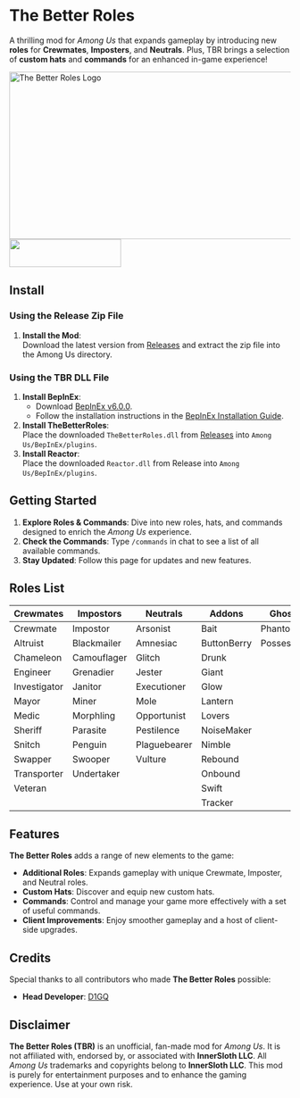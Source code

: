 # The Better Roles

A thrilling mod for *Among Us* that expands gameplay by introducing new **roles** for **Crewmates**, **Imposters**, and **Neutrals**. Plus, TBR brings a selection of **custom hats** and **commands** for an enhanced in-game experience!

<img src="https://github.com/user-attachments/assets/8f0a9839-7b83-476b-be41-ac1f449356d4" alt="The Better Roles Logo" width="800" height="300">

<div align="left">
    <a href="https://discord.gg/ten" target="_blank">
        <img src="https://img.shields.io/badge/Discord%20-%231DA1F2.svg?&style=for-the-badge&logo=discord&logoColor=white&color=5662f6" width="200" height="50"/>
    </a>
</div>

## Install

### Using the Release Zip File
1. **Install the Mod**:  
   Download the latest version from [Releases](https://github.com/EnhancedNetwork/TheBetterRoles-Public/releases) and extract the zip file into the Among Us directory.

### Using the TBR DLL File
1. **Install BepInEx**:  
   - Download [BepInEx v6.0.0](https://github.com/BepInEx/BepInEx/releases/download/v6.0.0-pre.2/BepInEx-Unity.IL2CPP-win-x86-6.0.0-pre.2.zip).  
   - Follow the installation instructions in the [BepInEx Installation Guide](https://docs.bepinex.dev/articles/user_guide/installation/index.html).
2. **Install TheBetterRoles**:  
   Place the downloaded `TheBetterRoles.dll` from [Releases](https://github.com/EnhancedNetwork/TheBetterRoles-Public/releases) into `Among Us/BepInEx/plugins`.
3. **Install Reactor**:  
Place the downloaded `Reactor.dll` from Release into `Among Us/BepInEx/plugins`.

## Getting Started

1. **Explore Roles & Commands**: Dive into new roles, hats, and commands designed to enrich the *Among Us* experience.
2. **Check the Commands**: Type `/commands` in chat to see a list of all available commands.
3. **Stay Updated**: Follow this page for updates and new features.

## Roles List

<table>
  <thead>
    <tr>
      <th>Crewmates</th>
      <th>Impostors</th>
      <th>Neutrals</th>
      <th>Addons</th>
      <th>Ghost</th>
    </tr>
  </thead>
  <tbody>
    <tr>
      <td>Crewmate</td>
      <td>Impostor</td>
      <td>Arsonist</td>
      <td>Bait</td>
      <td>Phantom</td>
    </tr>
    <tr>
      <td>Altruist</td>
      <td>Blackmailer</td>
      <td>Amnesiac</td>
      <td>ButtonBerry</td>
      <td>Possessor</td>
    </tr>
    <tr>
      <td>Chameleon</td>
      <td>Camouflager</td>
      <td>Glitch</td>
      <td>Drunk</td>
      <td></td>
    </tr>
    <tr>
      <td>Engineer</td>
      <td>Grenadier</td>
      <td>Jester</td>
      <td>Giant</td>
      <td></td>
    </tr>
    <tr>
      <td>Investigator</td>
      <td>Janitor</td>
      <td>Executioner</td>
      <td>Glow</td>
      <td></td>
    </tr>
    <tr>
      <td>Mayor</td>
      <td>Miner</td>
      <td>Mole</td>
      <td>Lantern</td>
      <td></td>
    </tr>
    <tr>
      <td>Medic</td>
      <td>Morphling</td>
      <td>Opportunist</td>
      <td>Lovers</td>
      <td></td>
    </tr>
    <tr>
      <td>Sheriff</td>
      <td>Parasite</td>
      <td>Pestilence</td>
      <td>NoiseMaker</td>
      <td></td>
    </tr>
    <tr>
      <td>Snitch</td>
      <td>Penguin</td>
      <td>Plaguebearer</td>
      <td>Nimble</td>
      <td></td>
    </tr>
    <tr>
      <td>Swapper</td>
      <td>Swooper</td>
      <td>Vulture</td>
      <td>Rebound</td>
      <td></td>
    </tr>
    <tr>
      <td>Transporter</td>
      <td>Undertaker</td>
      <td></td>
      <td>Onbound</td>
      <td></td>
    </tr>
    <tr>
      <td>Veteran</td>
      <td></td>
      <td></td>
      <td>Swift</td>
      <td></td>
    </tr>
    <tr>
      <td></td>
      <td></td>
      <td></td>
      <td>Tracker</td>
      <td></td>
    </tr>
  </tbody>
</table>

## Features

**The Better Roles** adds a range of new elements to the game:

- **Additional Roles**: Expands gameplay with unique Crewmate, Imposter, and Neutral roles.
- **Custom Hats**: Discover and equip new custom hats.
- **Commands**: Control and manage your game more effectively with a set of useful commands.
- **Client Improvements**: Enjoy smoother gameplay and a host of client-side upgrades.
  
## Credits

Special thanks to all contributors who made **The Better Roles** possible:

- **Head Developer**: [D1GQ](https://github.com/D1GQ)

## Disclaimer

**The Better Roles (TBR)** is an unofficial, fan-made mod for *Among Us*. It is not affiliated with, endorsed by, or associated with **InnerSloth LLC**. All *Among Us* trademarks and copyrights belong to **InnerSloth LLC**. This mod is purely for entertainment purposes and to enhance the gaming experience. Use at your own risk.

